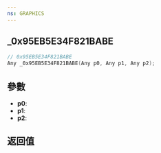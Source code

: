 ```yaml
---
ns: GRAPHICS
---
```

## _0x95EB5E34F821BABE

```c
// 0x95EB5E34F821BABE
Any _0x95EB5E34F821BABE(Any p0, Any p1, Any p2);
```


## 參數
* **p0**: 
* **p1**: 
* **p2**: 

## 返回值
